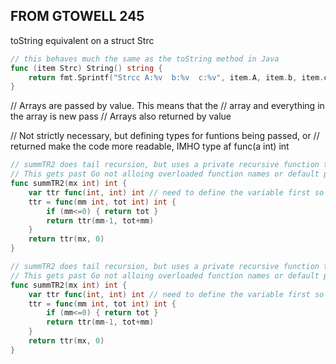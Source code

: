 ## FROM GTOWELL 245

toString equivalent on a struct Strc

```go
// this behaves much the same as the toString method in Java
func (item Strc) String() string {
	return fmt.Sprintf("Strcc A:%v  b:%v  c:%v", item.A, item.b, item.c);
}
```

// Arrays are passed by value. This means that the
// array and everything in the array is new pass
// Arrays also returned by value

// Not strictly necessary, but defining types for funtions being passed, or
// returned make the code more readable, IMHO
type af func(a int) int

```go
// summTR2 does tail recursion, but uses a private recursive function to do so!
// This gets past Go not alloing overloaded function names or default params!!
func summTR2(mx int) int {
	var ttr func(int, int) int // need to define the variable first so it is available for the recursion
	ttr = func(mm int, tot int) int {
		if (mm<=0) { return tot }
		return ttr(mm-1, tot+mm)
	}
	return ttr(mx, 0)
}
```

```go
// summTR2 does tail recursion, but uses a private recursive function to do so!
// This gets past Go not alloing overloaded function names or default params!!
func summTR2(mx int) int {
	var ttr func(int, int) int // need to define the variable first so it is available for the recursion
	ttr = func(mm int, tot int) int {
		if (mm<=0) { return tot }
		return ttr(mm-1, tot+mm)
	}
	return ttr(mx, 0)
}
```
